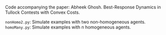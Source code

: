 Code accompanying the paper: 
Abheek Ghosh. Best-Response Dynamics in Tullock Contests with Convex Costs.

 `nonHomo2.py`: Simulate examples with two non-homogeneous agents. 
 `homoMany.py`: Simulate examples with n homogeneous agents.